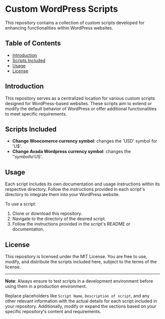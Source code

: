 # Custom WordPress Scripts

This repository contains a collection of custom scripts developed for enhancing functionalities within WordPress websites.

## Table of Contents

- [Introduction](#introduction)
- [Scripts Included](#scripts-included)
- [Usage](#usage)
- [License](#license)

## Introduction

This repository serves as a centralized location for various custom scripts designed for WordPress-based websites. These scripts aim to extend or modify the default behavior of WordPress or offer additional functionalities to meet specific requirements.

## Scripts Included

- **Change Woocomerce currency symbol**: changes the 'USD' symbol for 'U$'.
- **Change Avada Wordpress currency symbol**: changes the '$' symbol to 'U$S'.

## Usage

Each script includes its own documentation and usage instructions within its respective directory. Follow the instructions provided in each script's directory to integrate them into your WordPress website.

To use a script:
1. Clone or download this repository.
2. Navigate to the directory of the desired script.
3. Follow the instructions provided in the script's README or documentation.

## License

This repository is licensed under the MIT License. You are free to use, modify, and distribute the scripts included here, subject to the terms of the license.

---

**Note**: Always ensure to test scripts in a development environment before using them in a production environment.

Replace placeholders like `Script Name`, `Description of script`, and any other relevant information with the actual details for each script included in your repository. Additionally, modify or expand the sections based on your specific repository's content and requirements.